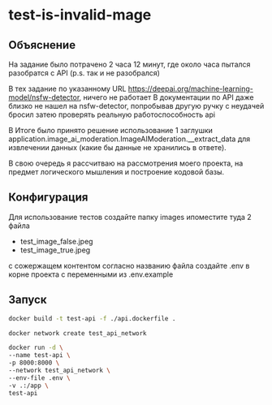 # test-is-invalid-mage

## Объяснение
На задание было потрачено 2 часа 12 минут, где около часа пытался разобратся с API (p.s. так и не разобрался)

В тех задание по указанному URL https://deepai.org/machine-learning-model/nsfw-detector, ничего не работает
В документации по API даже близко не нашел на nsfw-detector, попробывав другую ручку с неудачей бросил затею проверять реальную работоспособность api

В Итоге было принято решение использование 1 заглушки application.image_ai_moderation.ImageAIModeration.__extract_data для извлечении данных (какие бы данные не хранились в ответе).

В свою очередь я рассчитваю на рассмотрения моего проекта, на предмет логического мышления и построение кодовой базы.


## Конфигурация
Для использование тестов создайте папку images ипоместите туда 2 файла
* test_image_false.jpeg
* test_image_true.jpeg

с сожержащем контентом согласно названию файла
создайте .env в корне проекта с переменными из .env.example

## Запуск

```bash
docker build -t test-api -f ./api.dockerfile .
```
```bash
docker network create test_api_network
```
```bash
docker run -d \
--name test-api \
-p 8000:8000 \
--network test_api_network \
--env-file .env \
-v .:/app \
test-api
```